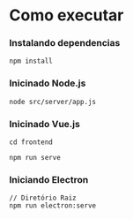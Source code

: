 # Como executar

### Instalando dependencias

```
npm install
```

### Inicinado Node.js
```
node src/server/app.js
```

### Inicinado Vue.js
```
cd frontend
```

```
npm run serve
```

### Iniciando Electron
```
// Diretório Raiz
npm run electron:serve
```